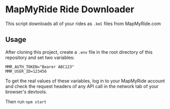 # MapMyRide Ride Downloader

This script downloads all of your rides as `.kml` files from MapMyRide.com

## Usage

After cloning this project, create a `.env` file in the root directory of this repository and set two variables:

```
MMR_AUTH_TOKEN="Bearer ABC123"
MMR_USER_ID=123456
```

To get the real values of these variables, log in to your MapMyRide account and check the request headers of any API call in the network tab of your browser's devtools.

Then run `npm start`
